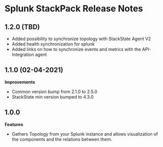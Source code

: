 # Splunk StackPack Release Notes

## 1.2.0 (TBD)

- Added possibility to synchronize topology with StackState Agent V2
- Added health synchronization for splunk
- Added links on how to synchronize events and metrics with the API-Integration agent

## 1.1.0 (02-04-2021)

**Improvements**
- Common version bump from 2.1.0 to 2.5.0
- StackState min version bumped to 4.3.0

## 1.0.0

**Features**
- Gathers Topology from your Splunk instance and allows visualization of the components and the relations between them.
